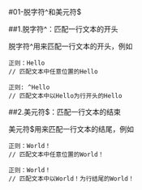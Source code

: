 #01-脱字符^和美元符$

##1.脱字符^：匹配一行文本的开头

脱字符^用来匹配一行文本的开头，例如
    
    正则：Hello
    // 匹配文本中任意位置的Hello
    
    正则: ^Hello
    // 匹配文本中以Hello为行开头的Hello


##2.美元符$：匹配一行文本的结束

美元符$用来匹配一行文本的结尾，例如

    正则：World！
    // 匹配文本中任意位置的World！
    
    正则：World！
    // 匹配文本中以World！为行结尾的World！
